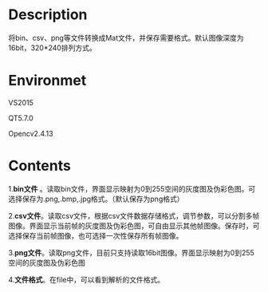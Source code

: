# Description
 将bin、csv、png等文件转换成Mat文件，并保存需要格式。默认图像深度为16bit，320*240排列方式。
# Environmet
 VS2015
 
 QT5.7.0
 
 Opencv2.4.13
# Contents
1.**bin文件** 。读取bin文件，界面显示映射为0到255空间的灰度图及伪彩色图。可选择保存为.png,.bmp,.jpg格式。（默认保存为png格式）

2.**csv文件**。读取csv文件，根据csv文件数据存储格式，调节参数，可以分割多帧图像。界面显示当前帧的灰度图及伪彩色图，可自由显示其他帧图像。保存时，可选择保存当前帧图像，也可选择一次性保存所有帧图像。

3.**png文件**。读取png文件，目前只支持读取16bit图像。界面显示映射为0到255空间的灰度图及伪彩色图

4.**文件格式**。在file中，可以看到解析的文件格式。
